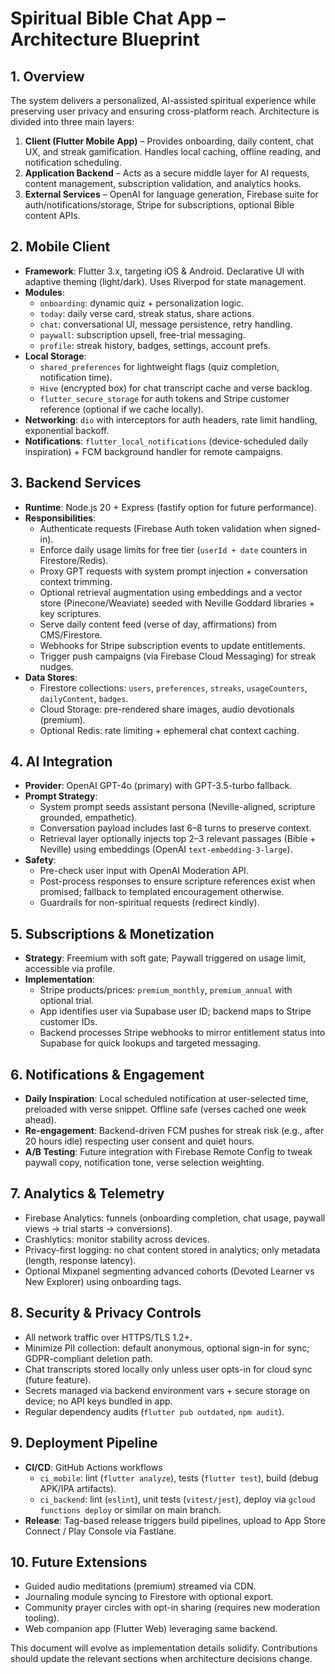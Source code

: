 # Spiritual Bible Chat App – Architecture Blueprint

## 1. Overview
The system delivers a personalized, AI-assisted spiritual experience while preserving user privacy and ensuring cross-platform reach. Architecture is divided into three main layers:

1. **Client (Flutter Mobile App)** – Provides onboarding, daily content, chat UX, and streak gamification. Handles local caching, offline reading, and notification scheduling.
2. **Application Backend** – Acts as a secure middle layer for AI requests, content management, subscription validation, and analytics hooks.
3. **External Services** – OpenAI for language generation, Firebase suite for auth/notifications/storage, Stripe for subscriptions, optional Bible content APIs.

## 2. Mobile Client
- **Framework**: Flutter 3.x, targeting iOS & Android. Declarative UI with adaptive theming (light/dark). Uses Riverpod for state management.
- **Modules**:
  - `onboarding`: dynamic quiz + personalization logic.
  - `today`: daily verse card, streak status, share actions.
  - `chat`: conversational UI, message persistence, retry handling.
  - `paywall`: subscription upsell, free-trial messaging.
  - `profile`: streak history, badges, settings, account prefs.
- **Local Storage**:
  - `shared_preferences` for lightweight flags (quiz completion, notification time).
  - `Hive` (encrypted box) for chat transcript cache and verse backlog.
  - `flutter_secure_storage` for auth tokens and Stripe customer reference (optional if we cache locally).
- **Networking**: `dio` with interceptors for auth headers, rate limit handling, exponential backoff.
- **Notifications**: `flutter_local_notifications` (device-scheduled daily inspiration) + FCM background handler for remote campaigns.

## 3. Backend Services
- **Runtime**: Node.js 20 + Express (fastify option for future performance).
- **Responsibilities**:
  - Authenticate requests (Firebase Auth token validation when signed-in).
  - Enforce daily usage limits for free tier (`userId + date` counters in Firestore/Redis).
  - Proxy GPT requests with system prompt injection + conversation context trimming.
  - Optional retrieval augmentation using embeddings and a vector store (Pinecone/Weaviate) seeded with Neville Goddard libraries + key scriptures.
  - Serve daily content feed (verse of day, affirmations) from CMS/Firestore.
  - Webhooks for Stripe subscription events to update entitlements.
  - Trigger push campaigns (via Firebase Cloud Messaging) for streak nudges.
- **Data Stores**:
  - Firestore collections: `users`, `preferences`, `streaks`, `usageCounters`, `dailyContent`, `badges`.
  - Cloud Storage: pre-rendered share images, audio devotionals (premium).
  - Optional Redis: rate limiting + ephemeral chat context caching.

## 4. AI Integration
- **Provider**: OpenAI GPT-4o (primary) with GPT-3.5-turbo fallback.
- **Prompt Strategy**:
  - System prompt seeds assistant persona (Neville-aligned, scripture grounded, empathetic).
  - Conversation payload includes last 6–8 turns to preserve context.
  - Retrieval layer optionally injects top 2–3 relevant passages (Bible + Neville) using embeddings (OpenAI `text-embedding-3-large`).
- **Safety**:
  - Pre-check user input with OpenAI Moderation API.
  - Post-process responses to ensure scripture references exist when promised; fallback to templated encouragement otherwise.
  - Guardrails for non-spiritual requests (redirect kindly).

## 5. Subscriptions & Monetization
- **Strategy**: Freemium with soft gate; Paywall triggered on usage limit, accessible via profile.
- **Implementation**:
  - Stripe products/prices: `premium_monthly`, `premium_annual` with optional trial.
  - App identifies user via Supabase user ID; backend maps to Stripe customer IDs.
  - Backend processes Stripe webhooks to mirror entitlement status into Supabase for quick lookups and targeted messaging.

## 6. Notifications & Engagement
- **Daily Inspiration**: Local scheduled notification at user-selected time, preloaded with verse snippet. Offline safe (verses cached one week ahead).
- **Re-engagement**: Backend-driven FCM pushes for streak risk (e.g., after 20 hours idle) respecting user consent and quiet hours.
- **A/B Testing**: Future integration with Firebase Remote Config to tweak paywall copy, notification tone, verse selection weighting.

## 7. Analytics & Telemetry
- Firebase Analytics: funnels (onboarding completion, chat usage, paywall views → trial starts → conversions).
- Crashlytics: monitor stability across devices.
- Privacy-first logging: no chat content stored in analytics; only metadata (length, response latency).
- Optional Mixpanel segmenting advanced cohorts (Devoted Learner vs New Explorer) using onboarding tags.

## 8. Security & Privacy Controls
- All network traffic over HTTPS/TLS 1.2+.
- Minimize PII collection: default anonymous, optional sign-in for sync; GDPR-compliant deletion path.
- Chat transcripts stored locally only unless user opts-in for cloud sync (future feature).
- Secrets managed via backend environment vars + secure storage on device; no API keys bundled in app.
- Regular dependency audits (`flutter pub outdated`, `npm audit`).

## 9. Deployment Pipeline
- **CI/CD**: GitHub Actions workflows
  - `ci_mobile`: lint (`flutter analyze`), tests (`flutter test`), build (debug APK/IPA artifacts).
  - `ci_backend`: lint (`eslint`), unit tests (`vitest/jest`), deploy via `gcloud functions deploy` or similar on main branch.
- **Release**: Tag-based release triggers build pipelines, upload to App Store Connect / Play Console via Fastlane.

## 10. Future Extensions
- Guided audio meditations (premium) streamed via CDN.
- Journaling module syncing to Firestore with optional export.
- Community prayer circles with opt-in sharing (requires new moderation tooling).
- Web companion app (Flutter Web) leveraging same backend.

This document will evolve as implementation details solidify. Contributions should update the relevant sections when architecture decisions change.
